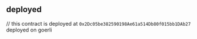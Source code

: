 ## deployed
// this contract is deployed at `0x2Dc05be382590198Ae61a514Db80f015bb1DAb27` deployed on goerli